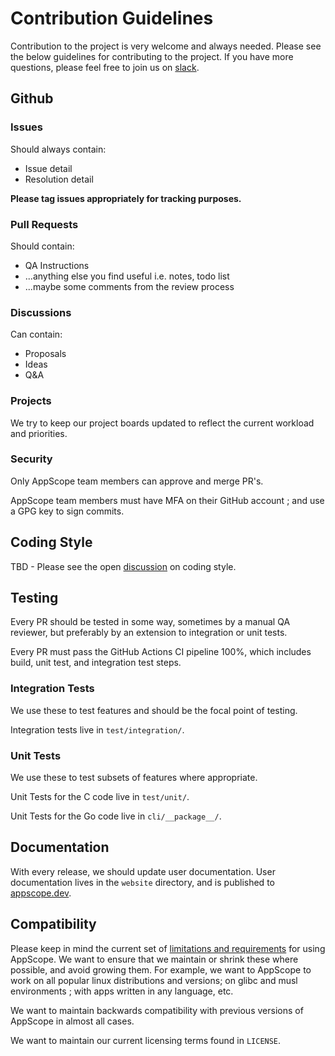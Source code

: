 # Contribution Guidelines

Contribution to the project is very welcome and always needed. Please see the below guidelines for contributing to the project. If you have more questions, please feel free to join us on [slack](https://cribl.io/community/#form).

## Github

### Issues

Should always contain:
- Issue detail
- Resolution detail

__Please tag issues appropriately for tracking purposes.__

### Pull Requests

Should contain:
- QA Instructions 
- ...anything else you find useful i.e. notes, todo list
- ...maybe some comments from the review process

### Discussions

Can contain:
- Proposals
- Ideas
- Q&A

### Projects

We try to keep our project boards updated to reflect the current workload and priorities.

### Security

Only AppScope team members can approve and merge PR's.

AppScope team members must have MFA on their GitHub account ; and use a GPG key to sign commits. 

## Coding Style

TBD - Please see the open [discussion](https://github.com/criblio/appscope/discussions/1245) on coding style.

## Testing

Every PR should be tested in some way, sometimes by a manual QA reviewer, but preferably by an extension to integration or unit tests.

Every PR must pass the GitHub Actions CI pipeline 100%, which includes build, unit test, and integration test steps.

### Integration Tests

We use these to test features and should be the focal point of testing. 

Integration tests live in `test/integration/`.

### Unit Tests

We use these to test subsets of features where appropriate.

Unit Tests for the C code live in `test/unit/`.

Unit Tests for the Go code live in `cli/__package__/`.

## Documentation

With every release, we should update user documentation. User documentation lives in the `website` directory, and is published to [appscope.dev](https://appscope.dev).

## Compatibility

Please keep in mind the current set of [limitations and requirements](https://appscope.dev/docs/requirements) for using AppScope. We want to ensure that we maintain or shrink these where possible, and avoid growing them.
For example, we want to AppScope to work on all popular linux distributions and versions; on glibc and musl environments ; with apps written in any language, etc.

We want to maintain backwards compatibility with previous versions of AppScope in almost all cases.

We want to maintain our current licensing terms found in `LICENSE`.

